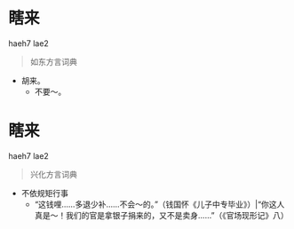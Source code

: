 # 瞎来
haeh7 lae2
> 如东方言词典
- 胡来。
  - 不要～。

# 瞎来
haeh7 lae2
> 兴化方言词典
- 不依规矩行事
  - “这钱哩……多退少补……不会～的。”（钱国怀《儿子中专毕业》）|“你这人真是～！我们的官是拿银子捐来的，又不是卖身……”（《官场现形记》八）
